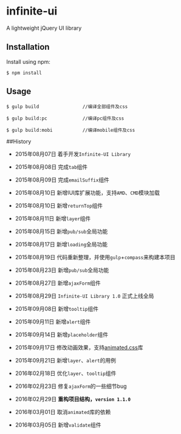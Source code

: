 # infinite-ui
A lightweight jQuery UI library

## Installation


Install using npm:

```shell
$ npm install
```


## Usage

```shell
$ gulp build				//编译全部组件及css
```

```shell
$ gulp build:pc				//编译pc组件及css
```

```shell
$ gulp build:mobi			//编译mobile组件及css
```


##History


* 2015年08月07日 着手开发`Infinite-UI Library`

* 2015年08月08日 完成`tab`组件

* 2015年08月09日 完成`emailSuffix`组件

* 2015年08月10日 新增IUI库扩展功能，支持`AMD`、`CMD`模块加载

* 2015年08月10日 新增`returnTop`组件

* 2015年08月11日 新增`layer`组件

* 2015年08月15日 新增`pub/sub`全局功能

* 2015年08月17日 新增`loading`全局功能

* 2015年08月19日 代码重新整理，并使用`gulp`+`compass`来构建本项目

* 2015年08月23日 新增`pub/sub`全局功能

* 2015年08月27日 新增`ajaxForm`组件

* 2015年08月29日 `Infinite-UI Library 1.0` 正式上线全局

* 2015年09月08日 新增`tooltip`组件

* 2015年09月11日 新增`alert`组件

* 2015年09月14日 新增`placeholder`组件

* 2015年09月17日 修改动画效果，支持[animated.css](https://daneden.github.io/animate.css/)库

* 2015年09月21日 新增`layer`、`alert`的用例

* 2016年02月18日 优化`layer`、`tooltip`组件

* 2016年02月23日 修复`ajaxForm`的一些细节bug

* 2016年02月29日 **重构项目结构，`version 1.1.0`**

* 2016年03月01日 取消`animated`库的依赖

* 2016年03月05日 新增`validate`组件
